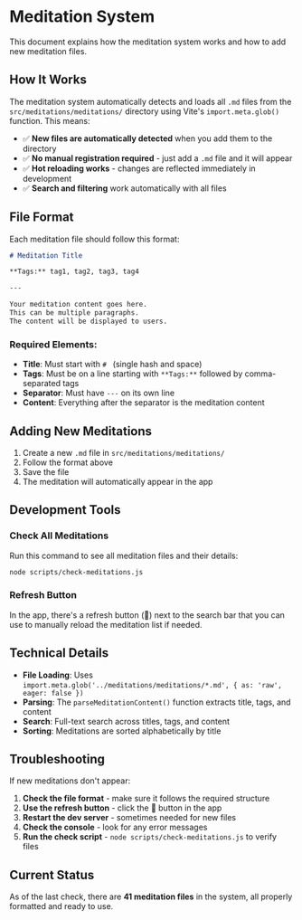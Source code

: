 # Meditation System

This document explains how the meditation system works and how to add new meditation files.

## How It Works

The meditation system automatically detects and loads all `.md` files from the `src/meditations/meditations/` directory using Vite's `import.meta.glob()` function. This means:

- ✅ **New files are automatically detected** when you add them to the directory
- ✅ **No manual registration required** - just add a `.md` file and it will appear
- ✅ **Hot reloading works** - changes are reflected immediately in development
- ✅ **Search and filtering** work automatically with all files

## File Format

Each meditation file should follow this format:

```markdown
# Meditation Title

**Tags:** tag1, tag2, tag3, tag4

---

Your meditation content goes here.
This can be multiple paragraphs.
The content will be displayed to users.
```

### Required Elements:
- **Title**: Must start with `# ` (single hash and space)
- **Tags**: Must be on a line starting with `**Tags:**` followed by comma-separated tags
- **Separator**: Must have `---` on its own line
- **Content**: Everything after the separator is the meditation content

## Adding New Meditations

1. Create a new `.md` file in `src/meditations/meditations/`
2. Follow the format above
3. Save the file
4. The meditation will automatically appear in the app

## Development Tools

### Check All Meditations
Run this command to see all meditation files and their details:

```bash
node scripts/check-meditations.js
```

### Refresh Button
In the app, there's a refresh button (🔄) next to the search bar that you can use to manually reload the meditation list if needed.

## Technical Details

- **File Loading**: Uses `import.meta.glob('../meditations/meditations/*.md', { as: 'raw', eager: false })`
- **Parsing**: The `parseMeditationContent()` function extracts title, tags, and content
- **Search**: Full-text search across titles, tags, and content
- **Sorting**: Meditations are sorted alphabetically by title

## Troubleshooting

If new meditations don't appear:

1. **Check the file format** - make sure it follows the required structure
2. **Use the refresh button** - click the 🔄 button in the app
3. **Restart the dev server** - sometimes needed for new files
4. **Check the console** - look for any error messages
5. **Run the check script** - `node scripts/check-meditations.js` to verify files

## Current Status

As of the last check, there are **41 meditation files** in the system, all properly formatted and ready to use.


